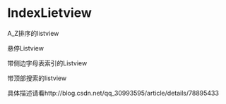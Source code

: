 # IndexLietview

A_Z排序的listview

悬停Listview

带侧边字母表索引的Listview

带顶部搜索的listview

具体描述请看http://blog.csdn.net/qq_30993595/article/details/78895433
